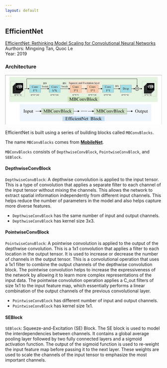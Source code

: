 ```yaml
---
layout: default
---
```


## EfficientNet

[EfficientNet: Rethinking Model Scaling for Convolutional Neural Networks](http://proceedings.mlr.press/v97/tan19a.html)<br>
Aurthors: Mingxing Tan, Quoc Le <br>
Year: 2019 <br>

### Architecture
![efficientnet](../pics/The-architecture-of-EfficientNet-Block.png)<br>

EfficientNet is built using a series of building blocks called `MBConvBlocks`.

The name `MBConvBlocks` comes from [**MobileNet**](./mobilenet.md).

`MBConvBlocks` consists of `DepthwiseConvBlock`, `PointwiseConvBlock`, and `SEBlock`.

#### DepthwiseConvBlock

`DepthwiseConvBlock`: A depthwise convolution is applied to the input tensor. This is a type of convolution that applies a separate filter to each channel of the input tensor without mixing the channels. This allows the network to extract spatial information independently from different input channels. This helps reduce the number of parameters in the model and also helps capture more diverse features.

*   `DepthwiseConvBlock` has the same number of input and output channels.
*   `DepthwiseConvBlock` has kernel size 3x3.

#### PointwiseConvBlock

`PointwiseConvBlock`: A pointwise convolution is applied to the output of the depthwise convolution. This is a 1x1 convolution that applies a filter to each location in the output tensor. It is used to increase or decrease the number of channels in the output tensor. This is a convolutional operation that uses a 1x1 filter to combine the output channels of the depthwise convolution block. The pointwise convolution helps to increase the expressiveness of the network by allowing it to learn more complex representations of the input data. The pointwise convolution operation applies a C_out filters of size 1x1 to the input feature map, which essentially performs a linear combination of the output channels of the previous convolutional layer.

*   `PointwiseConvBlock` has different number of input and output channels.
*   `PointwiseConvBlock` has kernel size 1x1.

#### SEBlock

`SEBlock`: Squeeze-and-Excitation (SE) Block. The SE block is used to model the interdependencies between channels. It contains a global average pooling layer followed by two fully connected layers and a sigmoid activation function. The output of the sigmoid function is used to re-weight the input feature map before passing it to the next layer. These weights are used to scale the channels of the input tensor to emphasize the most important channels.


